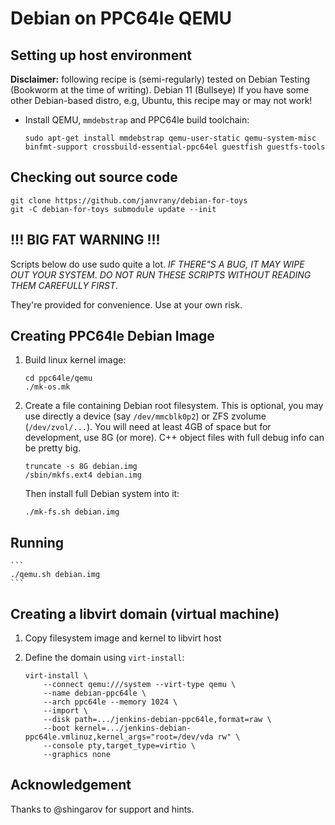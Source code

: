 # Debian on PPC64le QEMU

## Setting up host environment

**Disclaimer:** following recipe is (semi-regularly) tested on Debian Testing (Bookworm at the time of writing). Debian 11 (Bullseye) If you have some other Debian-based distro, e.g, Ubuntu, this recipe may or may not work!

* Install QEMU, `mmdebstrap` and PPC64le build toolchain:
  ```
  sudo apt-get install mmdebstrap qemu-user-static qemu-system-misc binfmt-support crossbuild-essential-ppc64el guestfish guestfs-tools
  ```

## Checking out source code

```
git clone https://github.com/janvrany/debian-for-toys
git -C debian-for-toys submodule update --init
```

## !!! BIG FAT WARNING !!!

Scripts below do use sudo quite a lot. *IF THERE"S A BUG, IT MAY WIPE OUT
YOUR SYSTEM*. *DO NOT RUN THESE SCRIPTS WITHOUT READING THEM CAREFULLY FIRST*.

They're provided for convenience. Use at your own risk.


## Creating PPC64le Debian Image

1. Build linux kernel image:

   ```
   cd ppc64le/qemu
   ./mk-os.mk
   ```

2. Create a file containing Debian root filesystem. This is optional, you may use
   directly a device (say `/dev/mmcblk0p2`) or ZFS zvolume (`/dev/zvol/...`). You
   will need at least 4GB of space but for development, use 8G (or more). C++
   object files with full debug info can be pretty big.

   ```
   truncate -s 8G debian.img
   /sbin/mkfs.ext4 debian.img
   ```

   Then install full Debian system into it:

   ```
   ./mk-fs.sh debian.img
   ```

## Running

    ```
    ./qemu.sh debian.img
    ```

## Creating a libvirt domain (virtual machine)

  1. Copy filesystem image and kernel to libvirt host

  2. Define the domain using `virt-install`:

     ```
     virt-install \
         --connect qemu:///system --virt-type qemu \
         --name debian-ppc64le \
         --arch ppc64le --memory 1024 \
         --import \
         --disk path=.../jenkins-debian-ppc64le,format=raw \
         --boot kernel=.../jenkins-debian-ppc64le.vmlinuz,kernel_args="root=/dev/vda rw" \
         --console pty,target_type=virtio \
         --graphics none
     ```

## Acknowledgement

Thanks to @shingarov for support and hints.

